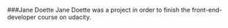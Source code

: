 ###Jane Doette
Jane Doette was a project in order to finish the front-end-developer course on udacity.
